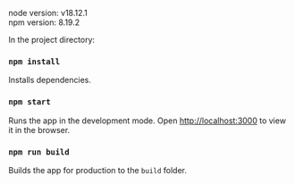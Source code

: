 node version: v18.12.1  
npm version: 8.19.2

In the project directory:

### `npm install`

Installs dependencies.

### `npm start`

Runs the app in the development mode.
Open [http://localhost:3000](http://localhost:3000) to view it in the browser.

### `npm run build`

Builds the app for production to the `build` folder.
